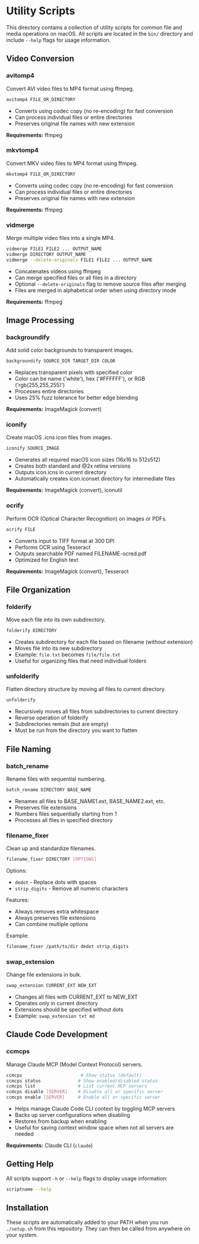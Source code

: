 # Utility Scripts

This directory contains a collection of utility scripts for common file and media operations on macOS. All scripts are located in the `bin/` directory and include `--help` flags for usage information.

## Video Conversion

### avitomp4
Convert AVI video files to MP4 format using ffmpeg.

```bash
avitomp4 FILE_OR_DIRECTORY
```

- Converts using codec copy (no re-encoding) for fast conversion
- Can process individual files or entire directories
- Preserves original file names with new extension

**Requirements:** ffmpeg

### mkvtomp4
Convert MKV video files to MP4 format using ffmpeg.

```bash
mkvtomp4 FILE_OR_DIRECTORY
```

- Converts using codec copy (no re-encoding) for fast conversion
- Can process individual files or entire directories
- Preserves original file names with new extension

**Requirements:** ffmpeg

### vidmerge
Merge multiple video files into a single MP4.

```bash
vidmerge FILE1 FILE2 ... OUTPUT_NAME
vidmerge DIRECTORY OUTPUT_NAME
vidmerge --delete-originals FILE1 FILE2 ... OUTPUT_NAME
```

- Concatenates videos using ffmpeg
- Can merge specified files or all files in a directory
- Optional `--delete-originals` flag to remove source files after merging
- Files are merged in alphabetical order when using directory mode

**Requirements:** ffmpeg

## Image Processing

### backgroundify
Add solid color backgrounds to transparent images.

```bash
backgroundify SOURCE_DIR TARGET_DIR COLOR
```

- Replaces transparent pixels with specified color
- Color can be name ('white'), hex ('#FFFFFF'), or RGB ('rgb(255,255,255)')
- Processes entire directories
- Uses 25% fuzz tolerance for better edge blending

**Requirements:** ImageMagick (convert)

### iconify
Create macOS .icns icon files from images.

```bash
iconify SOURCE_IMAGE
```

- Generates all required macOS icon sizes (16x16 to 512x512)
- Creates both standard and @2x retina versions
- Outputs icon.icns in current directory
- Automatically creates icon.iconset directory for intermediate files

**Requirements:** ImageMagick (convert), iconutil

### ocrify
Perform OCR (Optical Character Recognition) on images or PDFs.

```bash
ocrify FILE
```

- Converts input to TIFF format at 300 DPI
- Performs OCR using Tesseract
- Outputs searchable PDF named FILENAME-ocred.pdf
- Optimized for English text

**Requirements:** ImageMagick (convert), Tesseract

## File Organization

### folderify
Move each file into its own subdirectory.

```bash
folderify DIRECTORY
```

- Creates subdirectory for each file based on filename (without extension)
- Moves file into its new subdirectory
- Example: `file.txt` becomes `file/file.txt`
- Useful for organizing files that need individual folders

### unfolderify
Flatten directory structure by moving all files to current directory.

```bash
unfolderify
```

- Recursively moves all files from subdirectories to current directory
- Reverse operation of folderify
- Subdirectories remain (but are empty)
- Must be run from the directory you want to flatten

## File Naming

### batch_rename
Rename files with sequential numbering.

```bash
batch_rename DIRECTORY BASE_NAME
```

- Renames all files to BASE_NAME1.ext, BASE_NAME2.ext, etc.
- Preserves file extensions
- Numbers files sequentially starting from 1
- Processes all files in specified directory

### filename_fixer
Clean up and standardize filenames.

```bash
filename_fixer DIRECTORY [OPTIONS]
```

Options:
- `dedot` - Replace dots with spaces
- `strip_digits` - Remove all numeric characters

Features:
- Always removes extra whitespace
- Always preserves file extensions
- Can combine multiple options

Example:
```bash
filename_fixer /path/to/dir dedot strip_digits
```

### swap_extension
Change file extensions in bulk.

```bash
swap_extension CURRENT_EXT NEW_EXT
```

- Changes all files with CURRENT_EXT to NEW_EXT
- Operates only in current directory
- Extensions should be specified without dots
- Example: `swap_extension txt md`

## Claude Code Development

### ccmcps
Manage Claude MCP (Model Context Protocol) servers.

```bash
ccmcps                      # Show status (default)
ccmcps status              # Show enabled/disabled status
ccmcps list                # List current MCP servers
ccmcps disable [SERVER]    # Disable all or specific server
ccmcps enable [SERVER]     # Enable all or specific server
```

- Helps manage Claude Code CLI context by toggling MCP servers
- Backs up server configurations when disabling
- Restores from backup when enabling
- Useful for saving context window space when not all servers are needed

**Requirements:** Claude CLI (`claude`)

## Getting Help

All scripts support `-h` or `--help` flags to display usage information:

```bash
scriptname --help
```

## Installation

These scripts are automatically added to your PATH when you run `./setup.sh` from this repository. They can then be called from anywhere on your system.
